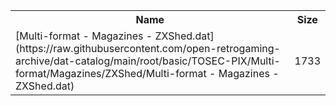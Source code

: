 <table>
<tr><th>Name</th><th>Size</th></tr>
<tr><td>
[Multi-format - Magazines - ZXShed.dat](https://raw.githubusercontent.com/open-retrogaming-archive/dat-catalog/main/root/basic/TOSEC-PIX/Multi-format/Magazines/ZXShed/Multi-format - Magazines - ZXShed.dat)
</td><td>1733</td></tr>
</table>

